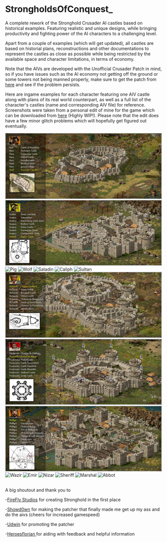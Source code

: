 # StrongholdsOfConquest_

A complete rework of the Stronghold Crusader AI castles based on historical examples. Featuring realistic and unique designs, while bringing productivity and fighting power of the AI characters to a challenging level.

Apart from a couple of examples (which will get updated), all castles are based on historial plans, reconstructions and other documentations to represent the castles as close as possible while being restricted by the available space and character limitations, in terms of economy.

Note that the AIVs are developed with the Unofficial Crusader Patch in mind, so if you have issues such as the AI economy not getting off the ground or some towers not being manned properly, make sure to get the patch from [here](https://github.com/Sh0wdown/UnofficialCrusaderPatch/releases) and see if the problem persists.


Here are ingame examples for each character featuring one AIV castle along with plans of its real world counterpart, as well as a full list of the character's castles (name and corresponding AIV file) for reference. Screenshots were taken from a personal edit of mine for the game which can be downloaded from [here](https://github.com/Monsterfisch/StrongholdsOfConquest_/blob/master/StrongholdsOfConquest_VisualEdit.zip) (Highly WIP!). Please note that the edit does have a few minor glitch problems which will hopefully get figured out eventually.

![Rat](https://github.com/Monsterfisch/StrongholdsOfConquest_/raw/master/presentation/rat.jpg)
![Snake](https://github.com/Monsterfisch/StrongholdsOfConquest_/raw/master/presentation/snake.jpg)
![Pig](https://github.com/Monsterfisch/StrongholdsOfConquest_/raw/master/presentation/pig.jpg)
![Wolf](https://github.com/Monsterfisch/StrongholdsOfConquest_/raw/master/presentation/wolf.jpg)
![Saladin](https://github.com/Monsterfisch/StrongholdsOfConquest_/raw/master/presentation/saladin.jpg)
![Caliph](https://github.com/Monsterfisch/StrongholdsOfConquest_/raw/master/presentation/caliph.jpg)
![Sultan](https://github.com/Monsterfisch/StrongholdsOfConquest_/raw/master/presentation/sultan.jpg)
![Richard](https://github.com/Monsterfisch/StrongholdsOfConquest_/raw/master/presentation/richard.jpg)
![Frederick](https://github.com/Monsterfisch/StrongholdsOfConquest_/raw/master/presentation/frederick.jpg)
![Phillip](https://github.com/Monsterfisch/StrongholdsOfConquest_/raw/master/presentation/phillip.jpg)
![Wazir](https://github.com/Monsterfisch/StrongholdsOfConquest_/raw/master/presentation/wazir.jpg)
![Emir](https://github.com/Monsterfisch/StrongholdsOfConquest_/raw/master/presentation/emir.jpg)
![Nizar](https://github.com/Monsterfisch/StrongholdsOfConquest_/raw/master/presentation/nizar.jpg)
![Sheriff](https://github.com/Monsterfisch/StrongholdsOfConquest_/raw/master/presentation/sherif.jpg)
![Marshal](https://github.com/Monsterfisch/StrongholdsOfConquest_/raw/master/presentation/marshall.jpg)
![Abbot](https://github.com/Monsterfisch/StrongholdsOfConquest_/raw/master/presentation/abbot.jpg)


&nbsp;  
A big shoutout and thank you to 



-[FireFly Studios](https://fireflyworlds.com/) for creating Stronghold in the first place

-[Showd0wn](https://github.com/Sh0wdown) for making the patcher that finally made me get up my ass and do the aivs (cheers for increased gamespeed)

-[Udwin](https://www.youtube.com/user/UdwinLP) for promoting the patcher

-[Heroesflorian ](https://github.com/Heroesflorian) for aiding with feedback and helpful information

